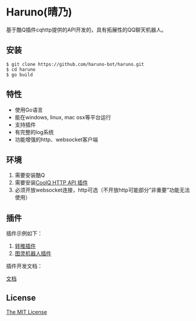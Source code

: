 # Haruno(晴乃)

基于酷Q插件cqhttp提供的API开发的，具有拓展性的QQ聊天机器人。

## 安装

```
$ git clone https://github.com/haruno-bot/haruno.git
$ cd haruno
$ go build
```

## 特性

* 使用Go语言
* 能在windows, linux, mac osx等平台运行
* 支持插件
* 有完整的log系统
* 功能增强的http、websocket客户端

## 环境

1. 需要安装酷Q
2. 需要安装[CoolQ HTTP API 插件](https://cqhttp.cc/)
3. 必须开放websocket连接，http可选（不开放http可能部分”非重要”功能无法使用）

## 插件

插件示例如下：

1. [转推插件](https://github.com/haruno-bot/retweet)
2. [图灵机器人插件](https://github.com/haruno-bot/turing)

插件开发文档：

[文档](https://github.com/haruno-bot/haruno/tree/master/plugins/README.md)

## License

[The MIT License](https://github.com/haruno-bot/haruno/blob/master/LICENSE)
